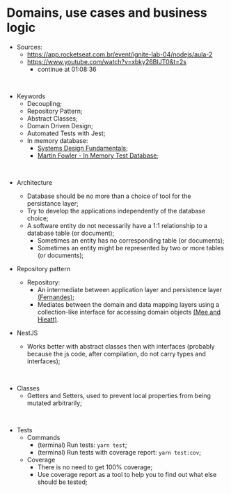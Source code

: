 # Domains, use cases and business logic

- Sources:
  - https://app.rocketseat.com.br/event/ignite-lab-04/nodejs/aula-2
  - https://www.youtube.com/watch?v=xbky26BIJT0&t=2s
    - continue at 01:08:36

</br>

- Keywords
  - Decoupling;
  - Repository Pattern;
  - Abstract Classes;
  - Domain Driven Design;
  - Automated Tests with Jest;
  - In memory database:
    - [Systems Design Fundamentals](https://github.com/amaralc/systems-design-fundamentals-notes/blob/main/lectures/lecture-05-storage/notes.md#memory);
    - [Martin Fowler - In Memory Test Database](https://martinfowler.com/bliki/InMemoryTestDatabase.html);

</br>

- Architecture

  - Database should be no more than a choice of tool for the persistance layer;
  - Try to develop the applications independently of the database choice;
  - A software entity do not necessarily have a 1:1 relationship to a database table (or document);
    - Sometimes an entity has no corresponding table (or documents);
    - Sometimes an entity might be represented by two or more tables (or documents);

- Repository pattern

  - Repository:
    - An intermediate between application layer and persistence layer [(Fernandes)](https://youtu.be/xbky26BIJT0?t=3537);
    - Mediates between the domain and data mapping layers using a collection-like interface for accessing domain objects [(Mee and Hieatt)](https://martinfowler.com/eaaCatalog/repository.html).

- NestJS
  - Works better with abstract classes then with interfaces (probably because the js code, after compilation, do not carry types and interfaces);

</br>

- Classes
  - Getters and Setters, used to prevent local properties from being mutated arbitrarily;

</br>

- Tests
  - Commands
    - (terminal) Run tests: `yarn test`;
    - (terminal) Run tests with coverage report: `yarn test:cov`;
  - Coverage
    - There is no need to get 100% coverage;
    - Use coverage report as a tool to help you to find out what else should be tested;

